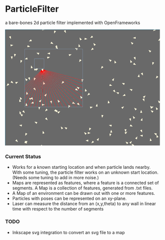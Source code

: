 ParticleFilter
==============
a bare-bones 2d particle filter implemented with OpenFrameworks

![laserScanner](https://raw.githubusercontent.com/Poofjunior/ParticleFilter/master/pics/particleFilter1.png)

### Current Status
* Works for a known starting location and when particle lands nearby. With
  some tuning, the particle filter works on an unknown start location. (Needs
  some tuning to add in more noise.)
* Maps are represented as features, where a feature is a connected set of
  segments. A Map is a collection of features, generated from .txt files. 
* A Map of an environment can be drawn out with one or more features.
* Particles with poses can be represented on an xy-plane.
* Laser can measure the distance from an (x,y,theta) to any wall in linear
  time with respect to the number of segments

### TODO
* Inkscape svg integration to convert an svg file to a map
